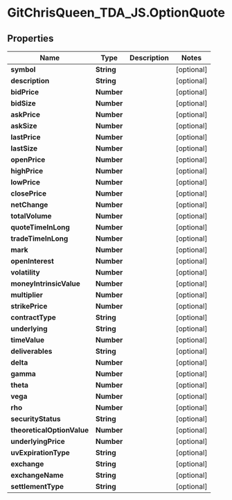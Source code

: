 # GitChrisQueen_TDA_JS.OptionQuote

## Properties
Name | Type | Description | Notes
------------ | ------------- | ------------- | -------------
**symbol** | **String** |  | [optional] 
**description** | **String** |  | [optional] 
**bidPrice** | **Number** |  | [optional] 
**bidSize** | **Number** |  | [optional] 
**askPrice** | **Number** |  | [optional] 
**askSize** | **Number** |  | [optional] 
**lastPrice** | **Number** |  | [optional] 
**lastSize** | **Number** |  | [optional] 
**openPrice** | **Number** |  | [optional] 
**highPrice** | **Number** |  | [optional] 
**lowPrice** | **Number** |  | [optional] 
**closePrice** | **Number** |  | [optional] 
**netChange** | **Number** |  | [optional] 
**totalVolume** | **Number** |  | [optional] 
**quoteTimeInLong** | **Number** |  | [optional] 
**tradeTimeInLong** | **Number** |  | [optional] 
**mark** | **Number** |  | [optional] 
**openInterest** | **Number** |  | [optional] 
**volatility** | **Number** |  | [optional] 
**moneyIntrinsicValue** | **Number** |  | [optional] 
**multiplier** | **Number** |  | [optional] 
**strikePrice** | **Number** |  | [optional] 
**contractType** | **String** |  | [optional] 
**underlying** | **String** |  | [optional] 
**timeValue** | **Number** |  | [optional] 
**deliverables** | **String** |  | [optional] 
**delta** | **Number** |  | [optional] 
**gamma** | **Number** |  | [optional] 
**theta** | **Number** |  | [optional] 
**vega** | **Number** |  | [optional] 
**rho** | **Number** |  | [optional] 
**securityStatus** | **String** |  | [optional] 
**theoreticalOptionValue** | **Number** |  | [optional] 
**underlyingPrice** | **Number** |  | [optional] 
**uvExpirationType** | **String** |  | [optional] 
**exchange** | **String** |  | [optional] 
**exchangeName** | **String** |  | [optional] 
**settlementType** | **String** |  | [optional] 
